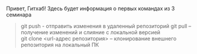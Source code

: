 Привет, Гитхаб! Здесь будет информация о первых командах из 3 семинара
> git push - отправить изменения в удаленный репозиторий 
>git pull – получение изменений и слияние с локальной версией  
>git clone <url-адрес репозитория> – клонирование внешнего репозитория на  локальный ПК